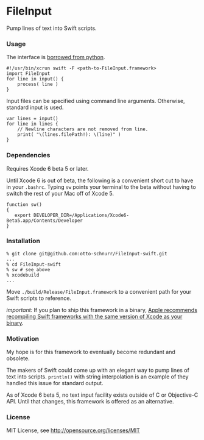 FileInput
=========

Pump lines of text into Swift scripts.


### Usage

The interface is [borrowed from python](https://docs.python.org/2/library/fileinput.html).

	#!/usr/bin/xcrun swift -F <path-to-FileInput.framework>
    import FileInput
    for line in input() {
    	process( line )
    }

Input files can be specified using command line arguments.
Otherwise, standard input is used.

	var lines = input()
    for line in lines {
    	// Newline characters are not removed from line.
    	print( "\(lines.filePath!): \(line)" )
    }


### Dependencies

Requires Xcode 6 beta 5 or later.

Until Xcode 6 is out of beta, the following is a convenient short cut
to have in your `.bashrc`.  Typing `sw` points your terminal to the
beta without having to switch the rest of your Mac off of Xcode 5.

    function sw()
    {
       export DEVELOPER_DIR=/Applications/Xcode6-Beta5.app/Contents/Developer
    }


### Installation

    % git clone git@github.com:otto-schnurr/FileInput-swift.git
    ...
    % cd FileInput-swift
    % sw # see above
    % xcodebuild
    ...

Move `./build/Release/FileInput.framework` to a convenient path
for your Swift scripts to reference.

*important:* If you plan to ship this framework in a binary, [Apple
recommends recompiling Swift frameworks with the same version of Xcode
as your binary](https://developer.apple.com/swift/blog/?id=2).


### Motivation

My hope is for this framework to eventually become redundant and
obsolete.

The makers of Swift could come up with an elegant way to
pump lines of text into scripts. `println()` with string interpolation
is an example of they handled this issue for standard output.

As of Xcode 6 beta 5, no text input facility exists outside of C or
Objective-C API. Until that changes, this framework is offered as an
alternative.


### License

MIT License, see http://opensource.org/licenses/MIT
